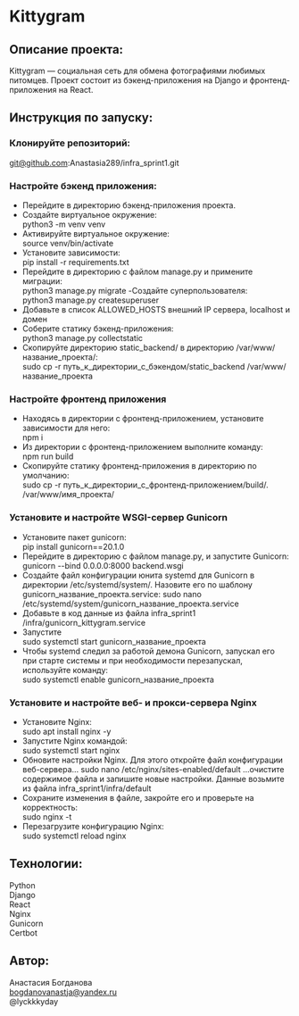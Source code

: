 # Kittygram 

## Описание проекта:
Kittygram — социальная сеть для обмена фотографиями любимых питомцев. Проект состоит из бэкенд-приложения на Django и фронтенд-приложения на React.

## Инструкция по запуску:

### Клонируйте репозиторий:   
git@github.com:Anastasia289/infra_sprint1.git
   
### Настройте бэкенд приложения:
- Перейдите в директорию бэкенд-приложения проекта.
- Создайте виртуальное окружение:  
python3 -m venv venv
- Активируйте виртуальное окружение:  
source venv/bin/activate
- Установите зависимости:  
pip install -r requirements.txt
- Перейдите в директорию с файлом manage.py и
примените миграции:  
python3 manage.py migrate
-Создайте суперпользователя:  
python3 manage.py createsuperuser
- Добавьте в список ALLOWED_HOSTS внешний IP сервера, localhost и домен
- Соберите статику бэкенд-приложения:  
python3 manage.py collectstatic
- Скопируйте директорию static_backend/ в директорию /var/www/название_проекта/:  
sudo cp -r путь_к_директории_с_бэкендом/static_backend /var/www/название_проекта


### Настройте фронтенд приложения
- Находясь в директории с фронтенд-приложением, установите зависимости для него:  
npm i
- Из директории с фронтенд-приложением выполните команду:  
npm run build
- Скопируйте статику фронтенд-приложения в директорию по умолчанию:  
sudo cp -r путь_к_директории_с_фронтенд-приложением/build/. /var/www/имя_проекта/

### Установите и настройте WSGI-сервер Gunicorn

- Установите пакет gunicorn:  
pip install gunicorn==20.1.0
- Перейдите в директорию с файлом manage.py, и запустите Gunicorn:  
gunicorn --bind 0.0.0.0:8000 backend.wsgi
- Создайте файл конфигурации юнита systemd для Gunicorn в директории
/etc/systemd/system/. Назовите его по шаблону gunicorn_название_проекта.service:
sudo nano /etc/systemd/system/gunicorn_название_проекта.service
- Добавьте в код данные из файла infra_sprint1
/infra/gunicorn_kittygram.service
- Запустите  
sudo systemctl start gunicorn_название_проекта
- Чтобы systemd следил за работой демона Gunicorn, запускал его при старте системы
и при необходимости перезапускал, используйте команду:  
sudo systemctl enable gunicorn_название_проекта

### Установите и настройте веб- и прокси-сервера Nginx
- Установите Nginx:  
sudo apt install nginx -y
- Запустите Nginx командой:  
sudo systemctl start nginx
- Обновите настройки Nginx. Для этого откройте файл конфигурации веб-сервера…
sudo nano /etc/nginx/sites-enabled/default
…очистите содержимое файла и запишите новые настройки. Данные возьмите из файла infra_sprint1/infra/default
- Сохраните изменения в файле, закройте его и проверьте на корректность:  
sudo nginx -t
- Перезагрузите конфигурацию Nginx:  
sudo systemctl reload nginx


## Технологии:

Python  
Django  
React  
Nginx  
Gunicorn  
Certbot  

## Автор: 
   
Анастасия Богданова   
bogdanovanastja@yandex.ru  
@lyckkkyday

